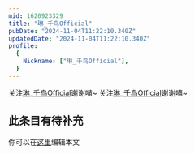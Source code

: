 ```yaml
---
mid: 1620923329
title: "琳_千鸟Official"
pubDate: "2024-11-04T11:22:10.340Z"
updatedDate: "2024-11-04T11:22:10.340Z"
profile:
  {
    Nickname: ["琳_千鸟Official"],
  }
---
```


关注[琳_千鸟Official](https://space.bilibili.com/1620923329)谢谢喵~ 关注[琳_千鸟Official](https://space.bilibili.com/1620923329)谢谢喵~

## 此条目有待补充
你可以在[这里](https://github.com/Yuhanawa/VTuber.ICU-Content/edit/master/v/琳_千鸟Official/index.md)编辑本文
